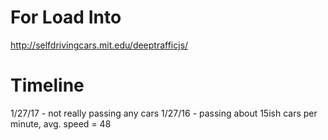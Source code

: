 # For Load Into
http://selfdrivingcars.mit.edu/deeptrafficjs/

# Timeline
1/27/17 - not really passing any cars
1/27/16 - passing about 15ish cars per minute, avg. speed = 48
